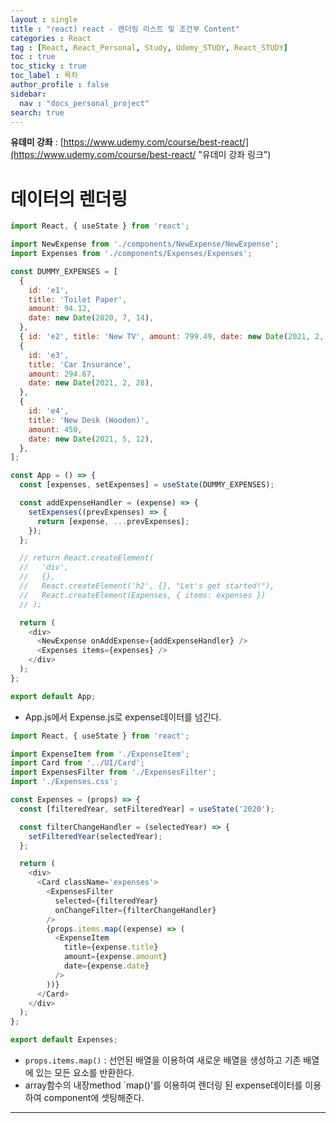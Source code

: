 ```yaml
---
layout : single
title : "react) react - 렌더링 리스트 및 조건부 Content"
categories : React
tag : [React, React_Personal, Study, Udemy_STUDY, React_STUDY]
toc : true
toc_sticky : true
toc_label : 목차
author_profile : false
sidebar:
  nav : "docs_personal_project"
search: true
---
```

**유데미 강좌** : [https://www.udemy.com/course/best-react/](https://www.udemy.com/course/best-react/ "유데미 강좌 링크")

# 데이터의 렌더링

```javascript
import React, { useState } from 'react';

import NewExpense from './components/NewExpense/NewExpense';
import Expenses from './components/Expenses/Expenses';

const DUMMY_EXPENSES = [
  {
    id: 'e1',
    title: 'Toilet Paper',
    amount: 94.12,
    date: new Date(2020, 7, 14),
  },
  { id: 'e2', title: 'New TV', amount: 799.49, date: new Date(2021, 2, 12) },
  {
    id: 'e3',
    title: 'Car Insurance',
    amount: 294.67,
    date: new Date(2021, 2, 28),
  },
  {
    id: 'e4',
    title: 'New Desk (Wooden)',
    amount: 450,
    date: new Date(2021, 5, 12),
  },
];

const App = () => {
  const [expenses, setExpenses] = useState(DUMMY_EXPENSES);

  const addExpenseHandler = (expense) => {
    setExpenses((prevExpenses) => {
      return [expense, ...prevExpenses];
    });
  };

  // return React.createElement(
  //   'div',
  //   {},
  //   React.createElement('h2', {}, "Let's get started!"),
  //   React.createElement(Expenses, { items: expenses })
  // );

  return (
    <div>
      <NewExpense onAddExpense={addExpenseHandler} />
      <Expenses items={expenses} />
    </div>
  );
};

export default App;
```

- App.js에서 Expense.js로 expense데이터를 넘긴다.

```javascript
import React, { useState } from 'react';

import ExpenseItem from './ExpenseItem';
import Card from '../UI/Card';
import ExpensesFilter from './ExpensesFilter';
import './Expenses.css';

const Expenses = (props) => {
  const [filteredYear, setFilteredYear] = useState('2020');

  const filterChangeHandler = (selectedYear) => {
    setFilteredYear(selectedYear);
  };

  return (
    <div>
      <Card className='expenses'>
        <ExpensesFilter
          selected={filteredYear}
          onChangeFilter={filterChangeHandler}
        />
        {props.items.map((expense) => (
          <ExpenseItem
            title={expense.title}
            amount={expense.amount}
            date={expense.date}
          />
        ))}
      </Card>
    </div>
  );
};

export default Expenses;
```
- `props.items.map()` : 선언된 배열을 이용하여 새로운 배열을 생성하고 기존 배열에 있는 모든 요소를 반환한다.
- array함수의 내장method `map()'를 이용하여 렌더링 된 expense데이터를 이용하여 <ExpenseItem> component에 셋팅해준다.

---
